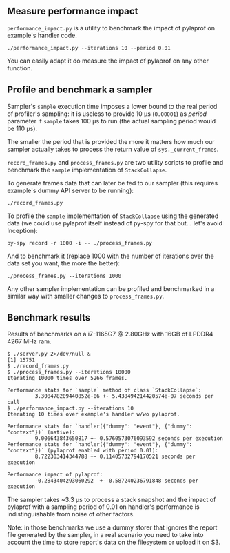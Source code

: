 ## Measure performance impact
`performance_impact.py` is a utility to benchmark the impact of pylaprof on example's
handler code.

```
./performance_impact.py --iterations 10 --period 0.01
```

You can easily adapt it do measure the impact of pylaprof on any other function.


## Profile and benchmark a sampler
Sampler's `sample` execution time imposes a lower bound to the real period of
profiler's sampling: it is useless to provide 10 μs (`0.00001`) as *period* parameter if
`sample` takes 100 μs to run (the actual sampling period would be 110 μs).

The smaller the period that is provided the more it matters how much our sampler
actually takes to process the return value of `sys._current_frames`.

`record_frames.py` and `process_frames.py` are two utility scripts to profile and
benchmark the `sample` implementation of `StackCollapse`.

To generate frames data that can later be fed to our sampler (this requires
example's dummy API server to be running):
```
./record_frames.py
```

To profile the `sample` implementation of `StackCollapse` using the generated data (we
could use pylaprof itself instead of py-spy for that but... let's avoid Inception):
```
py-spy record -r 1000 -i -- ./process_frames.py
```

And to benchmark it (replace 1000 with the number of iterations over the data
set you want, the more the better):
```
./process_frames.py --iterations 1000
```

Any other sampler implementation can be profiled and benchmarked in a similar way with
smaller changes to `process_frames.py`.

## Benchmark results
Results of benchmarks on a i7-1165G7 @ 2.80GHz with 16GB of LPDDR4 4267 MHz ram.

```
$ ./server.py 2>/dev/null &
[1] 15751
$ ./record_frames.py
$ ./process_frames.py --iterations 10000
Iterating 10000 times over 5266 frames.

Performance stats for `sample` method of class `StackCollapse`:
         3.308478209440852e-06 +- 5.438494214420574e-07 seconds per call
$ ./performance_impact.py --iterations 10
Iterating 10 times over example's handler w/wo pylaprof.

Performance stats for `handler({"dummy": "event"}, {"dummy": "context"})` (native):
         9.006643843650817 +- 0.5760573076093592 seconds per execution
Performance stats for `handler({"dummy": "event"}, {"dummy": "context"})` (pylaprof enabled with period 0.01):
         8.722303414344788 +- 0.11405732794170521 seconds per execution

Performance impact of pylaprof:
         -0.2843404293060292  +- 0.587240236791848 seconds per execution
```

The sampler takes ~3.3 μs to process a stack snapshot and the impact of pylaprof with a
sampling period of 0.01 on handler's performance is indistinguishable from noise of
other factors.

Note: in those benchmarks we use a dummy storer that ignores the report file generated
by the sampler, in a real scenario you need to take into account the time to store
report's data on the filesystem or upload it on S3.
